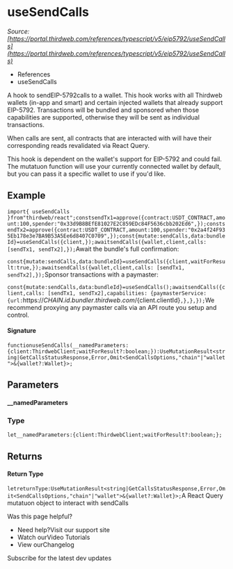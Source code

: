 # useSendCalls

*Source: [https://portal.thirdweb.com/references/typescript/v5/eip5792/useSendCalls](https://portal.thirdweb.com/references/typescript/v5/eip5792/useSendCalls)*

* References
* useSendCalls

A hook to sendEIP-5792calls to a wallet.
This hook works with all Thirdweb wallets (in-app and smart) and certain injected wallets that already support EIP-5792.
Transactions will be bundled and sponsored when those capabilities are supported, otherwise they will be sent as individual transactions.

When calls are sent, all contracts that are interacted with will have their corresponding reads revalidated via React Query.

This hook is dependent on the wallet's support for EIP-5792 and could fail.
The mutatuon function will use your currently connected wallet by default, but you can pass it a specific wallet to use if you'd like.

## Example

`import{ useSendCalls }from"thirdweb/react";constsendTx1=approve({contract:USDT_CONTRACT,amount:100,spender:"0x33d9B8BEfE81027E2C859EDc84F5636cbb202Ed6",});constsendTx2=approve({contract:USDT_CONTRACT,amount:100,spender:"0x2a4f24F935Eb178e3e7BA9B53A5Ee6d8407C0709",});const{mutate:sendCalls,data:bundleId}=useSendCalls({client,});awaitsendCalls({wallet,client,calls: [sendTx1, sendTx2],});`Await the bundle's full confirmation:

`const{mutate:sendCalls,data:bundleId}=useSendCalls({client,waitForResult:true,});awaitsendCalls({wallet,client,calls: [sendTx1, sendTx2],});`Sponsor transactions with a paymaster:

`const{mutate:sendCalls,data:bundleId}=useSendCalls();awaitsendCalls({client,calls: [sendTx1, sendTx2],capabilities: {paymasterService: {url:`https://${CHAIN.id}.bundler.thirdweb.com/${client.clientId}`,},},});`We recommend proxying any paymaster calls via an API route you setup and control.

#### Signature

`functionuseSendCalls(__namedParameters:{client:ThirdwebClient;waitForResult?:boolean;}):UseMutationResult<string|GetCallsStatusResponse,Error,Omit<SendCallsOptions,"chain"|"wallet">&{wallet?:Wallet}>;`
## Parameters

#### __namedParameters

### Type

`let__namedParameters:{client:ThirdwebClient;waitForResult?:boolean;};`
## Returns

#### Return Type

`letreturnType:UseMutationResult<string|GetCallsStatusResponse,Error,Omit<SendCallsOptions,"chain"|"wallet">&{wallet?:Wallet}>;`A React Query mutatuon object to interact with sendCalls

Was this page helpful?

* Need help?Visit our support site
* Watch ourVideo Tutorials
* View ourChangelog

Subscribe for the latest dev updates

